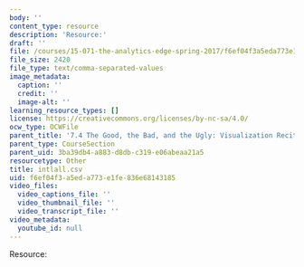 ```yaml
---
body: ''
content_type: resource
description: 'Resource:'
draft: ''
file: /courses/15-071-the-analytics-edge-spring-2017/f6ef04f3a5eda773e1fe836e68143185_intlall.csv
file_size: 2420
file_type: text/comma-separated-values
image_metadata:
  caption: ''
  credit: ''
  image-alt: ''
learning_resource_types: []
license: https://creativecommons.org/licenses/by-nc-sa/4.0/
ocw_type: OCWFile
parent_title: '7.4 The Good, the Bad, and the Ugly: Visualization Recitation  (Recitation)'
parent_type: CourseSection
parent_uid: 3ba39db4-a883-d8db-c319-e06abeaa21a5
resourcetype: Other
title: intlall.csv
uid: f6ef04f3-a5ed-a773-e1fe-836e68143185
video_files:
  video_captions_file: ''
  video_thumbnail_file: ''
  video_transcript_file: ''
video_metadata:
  youtube_id: null
---
```

Resource: